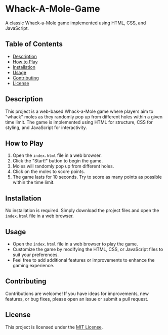 # Whack-A-Mole-Game

A classic Whack-a-Mole game implemented using HTML, CSS, and JavaScript.

## Table of Contents

- [Description](#description)
- [How to Play](#how-to-play)
- [Installation](#installation)
- [Usage](#usage)
- [Contributing](#contributing)
- [License](#license)

## Description

This project is a web-based Whack-a-Mole game where players aim to "whack" moles as they randomly pop up from different holes within a given time limit. The game is implemented using HTML for structure, CSS for styling, and JavaScript for interactivity.

## How to Play

1. Open the `index.html` file in a web browser.
2. Click the "Start!" button to begin the game.
3. Moles will randomly pop up from different holes.
4. Click on the moles to score points.
5. The game lasts for 10 seconds. Try to score as many points as possible within the time limit.

## Installation

No installation is required. Simply download the project files and open the `index.html` file in a web browser.

## Usage

- Open the `index.html` file in a web browser to play the game.
- Customize the game by modifying the HTML, CSS, or JavaScript files to suit your preferences.
- Feel free to add additional features or improvements to enhance the gaming experience.

## Contributing

Contributions are welcome! If you have ideas for improvements, new features, or bug fixes, please open an issue or submit a pull request.

## License

This project is licensed under the [MIT License](LICENSE).
